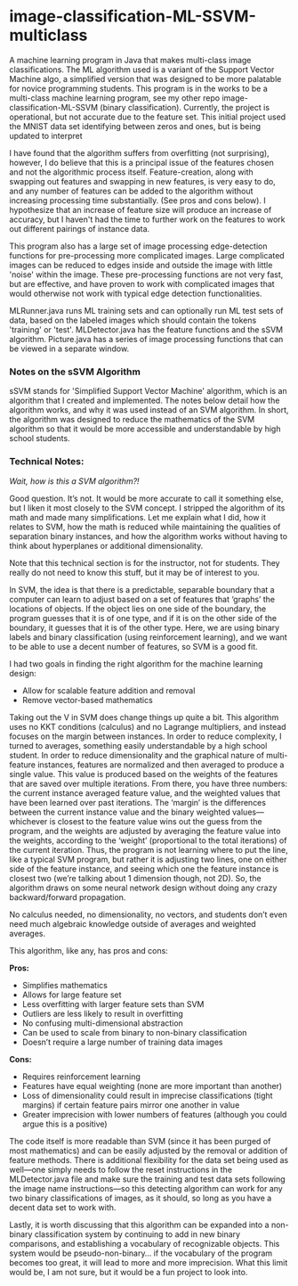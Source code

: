 # image-classification-ML-SSVM-multiclass

A machine learning program in Java that makes multi-class image classifications. The ML algorithm used is a variant of the Support Vector Machine algo, a simplified version that was designed to be more palatable for novice programming students. This program is in the works to be a multi-class machine learning program, see my other repo image-classification-ML-SSVM (binary classification). Currently, the project is operational, but not accurate due to the feature set. This initial project used the MNIST data set identifying between zeros and ones, but is being updated to interpret 

I have found that the algorithm suffers from overfitting (not surprising), however, I do believe that this is a principal issue of the features chosen and not the algorithmic process itself. Feature-creation, along with swapping out features and swapping in new features, is very easy to do, and any number of features can be added to the algorithm without increasing processing time substantially. (See pros and cons below). I hypothesize that an increase of feature size will produce an increase of accuracy, but I haven't had the time to further work on the features to work out different pairings of instance data.

This program also has a large set of image processing edge-detection functions for pre-processing more complicated images. Large complicated images can be reduced to edges inside and outside the image with little 'noise' within the image. These pre-processing functions are not very fast, but are effective, and have proven to work with complicated images that would otherwise not work with typical edge detection functionalities.

MLRunner.java runs ML training sets and can optionally run ML test sets of data, based on the labeled images which should contain the tokens 'training' or 'test'. MLDetector.java has the feature functions and the sSVM algorithm. Picture.java has a series of image processing functions that can be viewed in a separate window.

### Notes on the sSVM Algorithm

sSVM stands for 'Simplified Support Vector Machine' algorithm, which is an algorithm that I created and implemented. The notes below detail how the algorithm works, and why it was used instead of an SVM algorithm. In short, the algorithm was designed to reduce the mathematics of the SVM algorithm so that it would be more accessible and understandable by high school students. 

### Technical Notes:

*Wait, how is this a SVM algorithm?!*
    
Good question. It’s not. It would be more accurate to call it something else, but I liken it most closely to the SVM concept. I stripped the algorithm of its math and made many simplifications. Let me explain what I did, how it relates to SVM, how the math is reduced while maintaining the qualities of separation binary instances, and how the algorithm works without having to think about hyperplanes or additional dimensionality.
  
Note that this technical section is for the instructor, not for students. They really do not need to know this stuff, but it may be of interest to you.
  
In SVM, the idea is that there is a predictable, separable boundary that a computer can learn to adjust based on a set of features that ‘graphs’ the locations of objects. If the object lies on one side of the boundary, the program guesses that it is of one type, and if it is on the other side of the boundary, it guesses that it is of the other type. Here, we are using binary labels and binary classification (using reinforcement learning), and we want to be able to use a decent number of features, so SVM is a good fit.
  
I had two goals in finding the right algorithm for the machine learning design:
* Allow for scalable feature addition and removal
* Remove vector-based mathematics

Taking out the V in SVM does change things up quite a bit. This algorithm uses no KKT conditions (calculus) and no Lagrange multipliers, and instead focuses on the margin between instances. In order to reduce complexity, I turned to averages, something easily understandable by a high school student. In order to reduce dimensionality and the graphical nature of multi-feature instances, features are normalized and then averaged to produce a single value. This value is produced based on the weights of the features that are saved over multiple iterations. From there, you have three numbers: the current instance averaged feature value, and the weighted values that have been learned over past iterations. The ‘margin’ is the differences between the current instance value and the binary weighted values—whichever is closest to the feature value wins out the guess from the program, and the weights are adjusted by averaging the feature value into the weights, according to the ‘weight’ (proportional to the total iterations) of the current iteration. Thus, the program is not learning where to put the line, like a typical SVM program, but rather it is adjusting two lines, one on either side of the feature instance, and seeing which one the feature instance is closest two (we’re talking about 1 dimension though, not 2D). So, the algorithm draws on some neural network design without doing any crazy backward/forward propagation.
  
No calculus needed, no dimensionality, no vectors, and students don’t even need much algebraic knowledge outside of averages and weighted averages.
  
This algorithm, like any, has pros and cons:

**Pros:**
* Simplifies mathematics
* Allows for large feature set
* Less overfitting with larger feature sets than SVM
* Outliers are less likely to result in overfitting
* No confusing multi-dimensional abstraction
* Can be used to scale from binary to non-binary classification
* Doesn’t require a large number of training data images

**Cons:**
* Requires reinforcement learning
* Features have equal weighting (none are more important than another)
* Loss of dimensionality could result in imprecise classifications (tight margins) if certain feature pairs mirror one another in value
* Greater imprecision with lower numbers of features (although you could argue this is a positive)

The code itself is more readable than SVM (since it has been purged of most mathematics) and can be easily adjusted by the removal or addition of feature methods. There is additional flexibility for the data set being used as well—one simply needs to follow the reset instructions in the MLDetector.java file and make sure the training and test data sets following the image name instructions—so this detecting algorithm can work for any two binary classifications of images, as it should, so long as you have a decent data set to work with.
  
Lastly, it is worth discussing that this algorithm can be expanded into a non-binary classification system by continuing to add in new binary comparisons, and establishing a vocabulary of recognizable objects. This system would be pseudo-non-binary… if the vocabulary of the program becomes too great, it will lead to more and more imprecision. What this limit would be, I am not sure, but it would be a fun project to look into.
